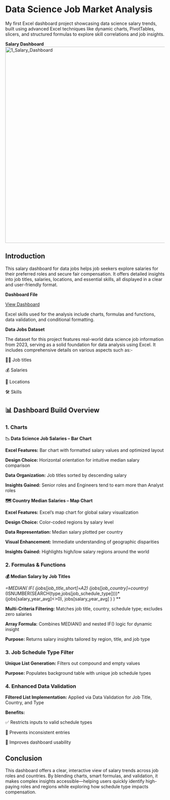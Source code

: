 # Data Science Job Market Analysis
My first Excel dashboard project showcasing data science salary trends, built using advanced Excel techniques like dynamic charts, PivotTables, slicers, and structured formulas to explore skill correlations and job insights.

**Salary Dashboard**
<img width="1347" height="619" alt="1_Salary_Dashboard" src="https://github.com/user-attachments/assets/45eb1411-c65c-4a06-81c8-478528e62dd3" />

## **Introduction**
This salary dashboard for data jobs helps job seekers explore salaries for their preferred roles and secure fair compensation. It offers detailed insights into job titles, salaries, locations, and essential skills, all displayed in a clear and user-friendly format.

**Dashboard File**

[View Dashboard](Project_1-Dashboard)


Excel skills used for the analysis include charts, formulas and functions, data validation, and conditional formatting.

**Data Jobs Dataset**

The dataset for this project features real-world data science job information from 2023, serving as a solid foundation for data analysis using Excel. It includes comprehensive details on various aspects such as:-

👨‍💼 Job titles

💰 Salaries

📍 Locations

🛠️ Skills

## **📊 Dashboard Build Overview**
### **1. Charts**

**📉 Data Science Job Salaries – Bar Chart**

**Excel Features:** Bar chart with formatted salary values and optimized layout

**Design Choice:** Horizontal orientation for intuitive median salary comparison

**Data Organization:** Job titles sorted by descending salary

**Insights Gained:** Senior roles and Engineers tend to earn more than Analyst roles

**🗺️ Country Median Salaries – Map Chart**

**Excel Features:** Excel’s map chart for global salary visualization

**Design Choice:** Color-coded regions by salary level

**Data Representation:** Median salary plotted per country

**Visual Enhancement:** Immediate understanding of geographic disparities

**Insights Gained:** Highlights high/low salary regions around the world

### **2. Formulas & Functions**

**💰 Median Salary by Job Titles**

**=MEDIAN(
IF(
    (jobs[job_title_short]=A2)*
    (jobs[job_country]=country)*
    (ISNUMBER(SEARCH(type,jobs[job_schedule_type])))* 
    (jobs[salary_year_avg]<>0),
    jobs[salary_year_avg]
)
)
**

**Multi-Criteria Filtering:** Matches job title, country, schedule type; excludes zero salaries

**Array Formula:** Combines MEDIAN() and nested IF() logic for dynamic insight

**Purpose:** Returns salary insights tailored by region, title, and job type

### **3. Job Schedule Type Filter**

**Unique List Generation:** Filters out compound and empty values

**Purpose:** Populates background table with unique job schedule types
### **4. Enhanced Data Validation**

**Filtered List Implementation:** Applied via Data Validation for Job Title, Country, and Type

**Benefits:**

✅ Restricts inputs to valid schedule types

🚫 Prevents inconsistent entries

👥 Improves dashboard usability

## **Conclusion**

This dashboard offers a clear, interactive view of salary trends across job roles and countries. By blending charts, smart formulas, and validation, it makes complex insights accessible—helping users quickly identify high-paying roles and regions while exploring how schedule type impacts compensation.
